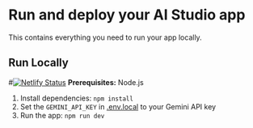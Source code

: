 # Run and deploy your AI Studio app

This contains everything you need to run your app locally.

## Run Locally
#[![Netlify Status](https://api.netlify.com/api/v1/badges/2c73c77d-7094-4c3e-a7a2-c9b74af1f7c9/deploy-status)](https://app.netlify.com/projects/video2giftools/deploys)
**Prerequisites:**  Node.js


1. Install dependencies:
   `npm install`
2. Set the `GEMINI_API_KEY` in [.env.local](.env.local) to your Gemini API key
3. Run the app:
   `npm run dev`
